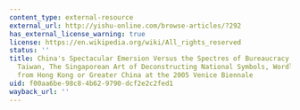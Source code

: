 ```yaml
---
content_type: external-resource
external_url: http://yishu-online.com/browse-articles/?292
has_external_license_warning: true
license: https://en.wikipedia.org/wiki/All_rights_reserved
status: ''
title: China's Spectacular Emersion Versus the Spectres of Bureaucracy Looming in
  Taiwan, The Singaporean Art of Deconstructing National Symbols, Wordless Dialogue
  from Hong Kong or Greater China at the 2005 Venice Biennale
uid: f00aa6be-98c8-4b62-9790-dcf2e2c2fed1
wayback_url: ''
---
```

